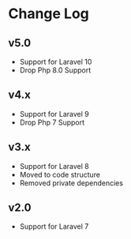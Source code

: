 # Change Log

## v5.0
- Support for Laravel 10
- Drop Php 8.0 Support

## v4.x
- Support for Laravel 9
- Drop Php 7 Support

## v3.x
- Support for Laravel 8
- Moved to code structure
- Removed private dependencies

## v2.0
- Support for Laravel 7
